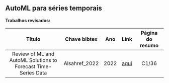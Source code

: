 ## AutoML para séries temporais

**Trabalhos revisados:**


| Título | Chave bibtex | Ano | Link | Página do resumo |
|:------:|:-------:|:---:|:----:|:----------------:|
|Review of ML and AutoML Solutions to Forecast Time-Series Data|Alsahref_2022|2022|[aqui](https://link.springer.com/article/10.1007/s11831-022-09765-0)|C1/36|
